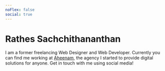 ```yaml
---
noFlex: false
social: true
---
```


Rathes Sachchithananthan
===

I am a former freelancing Web Designer and Web Developer. Currently you can find me working at [Aheenam](https://aheenam.com),
the agency I started to provide digital solutions for anyone. Get in touch with me using social media!